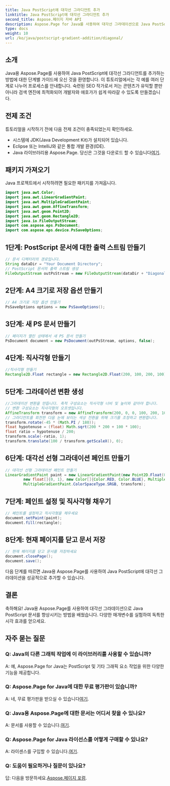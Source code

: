 ```yaml
---
title: Java PostScript에 대각선 그라디언트 추가
linktitle: Java PostScript에 대각선 그라디언트 추가
second_title: Aspose.페이지 자바 API
description: Aspose.Page for Java를 사용하여 대각선 그라데이션으로 Java PostScript 문서를 향상하세요. 단계별 가이드에 따라 생생한 색상 전환을 손쉽게 추가하세요.
type: docs
weight: 10
url: /ko/java/postscript-gradient-addition/diagonal/
---
```

## 소개
Java용 Aspose.Page를 사용하여 Java PostScript에 대각선 그라디언트를 추가하는 방법에 대한 단계별 가이드에 오신 것을 환영합니다. 이 튜토리얼에서는 각 예를 여러 단계로 나누어 프로세스를 안내합니다. 숙련된 SEO 작가로서 저는 콘텐츠가 유익할 뿐만 아니라 검색 엔진에 최적화되어 개발자와 애호가가 쉽게 따라갈 수 있도록 만들겠습니다.
## 전제 조건
튜토리얼을 시작하기 전에 다음 전제 조건이 충족되었는지 확인하세요.
- 시스템에 JDK(Java Development Kit)가 설치되어 있습니다.
- Eclipse 또는 IntelliJ와 같은 통합 개발 환경(IDE).
-  Java 라이브러리용 Aspose.Page. 당신은 그것을 다운로드 할 수 있습니다[여기](https://releases.aspose.com/page/java/).
## 패키지 가져오기
Java 프로젝트에서 시작하려면 필요한 패키지를 가져옵니다.
```java
import java.awt.Color;
import java.awt.LinearGradientPaint;
import java.awt.MultipleGradientPaint;
import java.awt.geom.AffineTransform;
import java.awt.geom.Point2D;
import java.awt.geom.Rectangle2D;
import java.io.FileOutputStream;
import com.aspose.eps.PsDocument;
import com.aspose.eps.device.PsSaveOptions;

```
## 1단계: PostScript 문서에 대한 출력 스트림 만들기
```java
// 문서 디렉터리의 경로입니다.
String dataDir = "Your Document Directory";
// PostScript 문서의 출력 스트림 생성
FileOutputStream outPsStream = new FileOutputStream(dataDir + "DiagonalGradient_outPS.ps");
```
## 2단계: A4 크기로 저장 옵션 만들기
```java
// A4 크기로 저장 옵션 만들기
PsSaveOptions options = new PsSaveOptions();
```
## 3단계: 새 PS 문서 만들기
```java
// 페이지가 열린 상태에서 새 PS 문서 만들기
PsDocument document = new PsDocument(outPsStream, options, false);
```
## 4단계: 직사각형 만들기
```java
//직사각형 만들기
Rectangle2D.Float rectangle = new Rectangle2D.Float(200, 100, 200, 100);
```
## 5단계: 그라데이션 변환 생성
```java
//그라데이션 변환을 만듭니다. 축척 구성요소는 직사각형 너비 및 높이와 같아야 합니다.
// 변환 구성요소는 직사각형의 오프셋입니다.
AffineTransform transform = new AffineTransform(200, 0, 0, 100, 200, 100);
// 그라디언트를 회전한 다음 눈에 보이는 색상 전환을 위해 크기를 조정하고 변환합니다.
transform.rotate(-45 * (Math.PI / 180));
float hypotenuse = (float) Math.sqrt(200 * 200 + 100 * 100);
float ratio = hypotenuse / 200;
transform.scale(-ratio, 1);
transform.translate(100 / transform.getScaleX(), 0);
```
## 6단계: 대각선 선형 그라데이션 페인트 만들기
```java
// 대각선 선형 그라데이션 페인트 만들기
LinearGradientPaint paint = new LinearGradientPaint(new Point2D.Float(0, 0), new Point2D.Float(200, 100),
        new float[]{0, 1}, new Color[]{Color.RED, Color.BLUE}, MultipleGradientPaint.CycleMethod.NO_CYCLE,
        MultipleGradientPaint.ColorSpaceType.SRGB, transform);
```
## 7단계: 페인트 설정 및 직사각형 채우기
```java
// 페인트를 설정하고 직사각형을 채우세요
document.setPaint(paint);
document.fill(rectangle);
```
## 8단계: 현재 페이지를 닫고 문서 저장
```java
// 현재 페이지를 닫고 문서를 저장하세요
document.closePage();
document.save();
```
다음 단계를 따르면 Java용 Aspose.Page를 사용하여 Java PostScript에 대각선 그라데이션을 성공적으로 추가할 수 있습니다.
## 결론
축하해요! Java용 Aspose.Page를 사용하여 대각선 그라데이션으로 Java PostScript 문서를 향상시키는 방법을 배웠습니다. 다양한 매개변수를 실험하여 독특한 시각 효과를 얻으세요.
## 자주 묻는 질문
### Q: Java의 다른 그래픽 작업에 이 라이브러리를 사용할 수 있습니까?
A: 예, Aspose.Page for Java는 PostScript 및 기타 그래픽 요소 작업을 위한 다양한 기능을 제공합니다.
### Q: Aspose.Page for Java에 대한 무료 평가판이 있습니까?
 A: 네, 무료 평가판을 받으실 수 있습니다[여기](https://releases.aspose.com/).
### Q: Java용 Aspose.Page에 대한 문서는 어디서 찾을 수 있나요?
 A: 문서를 사용할 수 있습니다.[여기](https://reference.aspose.com/page/java/).
### Q: Aspose.Page for Java 라이선스를 어떻게 구매할 수 있나요?
 A: 라이센스를 구입할 수 있습니다.[여기](https://purchase.aspose.com/buy).
### Q: 도움이 필요하거나 질문이 있나요?
 답: 다음을 방문하세요.[Aspose.페이지 포럼](https://forum.aspose.com/c/page/39).